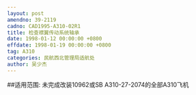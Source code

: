 ```yaml
---
layout: post
amendno: 39-2119
cadno: CAD1995-A310-02R1
title: 检查襟翼传动系统轴承
date: 1998-01-12 00:00:00 +0800
effdate: 1998-01-19 00:00:00 +0800
tag: A310
categories: 民航西北管理局适航处
author: 吴少杰
---
```


##适用范围:
未完成改装10962或SB A310-27-2074的全部A310飞机


